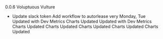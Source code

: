 0.0.6 Voluptuous Vulture
- Update slack token
Add workflow to autorlease very Monday, Tue
Updated with Dev Metrics
Charts Updated
Updated with Dev Metrics
Charts Updated
Charts Updated
Charts Updated
Charts Updated
Charts Updated
